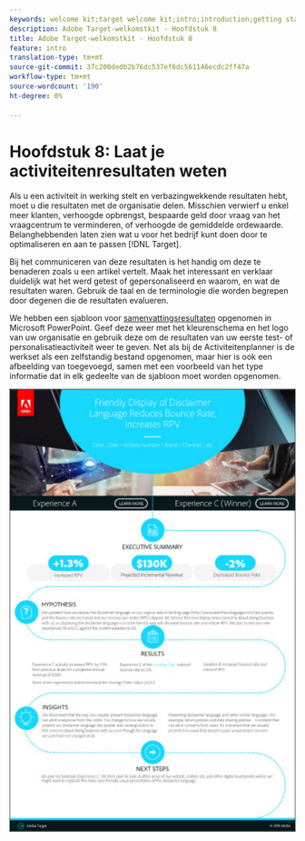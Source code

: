 ```yaml
---
keywords: welcome kit;target welcome kit;intro;introduction;getting started
description: Adobe Target-welkomstkit - Hoofdstuk 8
title: Adobe Target-welkomstkit - Hoofdstuk 8
feature: intro
translation-type: tm+mt
source-git-commit: 37c200dedb2b76dc537ef6dc561146ecdc2ff47a
workflow-type: tm+mt
source-wordcount: '190'
ht-degree: 0%

---
```



# Hoofdstuk 8: Laat je activiteitenresultaten weten

Als u een activiteit in werking stelt en verbazingwekkende resultaten hebt, moet u die resultaten met de organisatie delen. Misschien verwierf u enkel meer klanten, verhoogde opbrengst, bespaarde geld door vraag van het vraagcentrum te verminderen, of verhoogde de gemiddelde ordewaarde. Belanghebbenden laten zien wat u voor het bedrijf kunt doen door te optimaliseren en aan te passen [!DNL Target].

Bij het communiceren van deze resultaten is het handig om deze te benaderen zoals u een artikel vertelt. Maak het interessant en verklaar duidelijk wat het werd getest of gepersonaliseerd en waarom, en wat de resultaten waren. Gebruik de taal en de terminologie die worden begrepen door degenen die de resultaten evalueren.

We hebben een sjabloon voor [samenvattingsresultaten](/help/assets/executive-summary.zip) opgenomen in Microsoft PowerPoint. Geef deze weer met het kleurenschema en het logo van uw organisatie en gebruik deze om de resultaten van uw eerste test- of personalisatieactiviteit weer te geven. Net als bij de Activiteitenplanner is de werkset als een zelfstandig bestand opgenomen, maar hier is ook een afbeelding van toegevoegd, samen met een voorbeeld van het type informatie dat in elk gedeelte van de sjabloon moet worden opgenomen.

![Samenvattend verslag](/help/c-intro/assets/executive-summary-report.png)